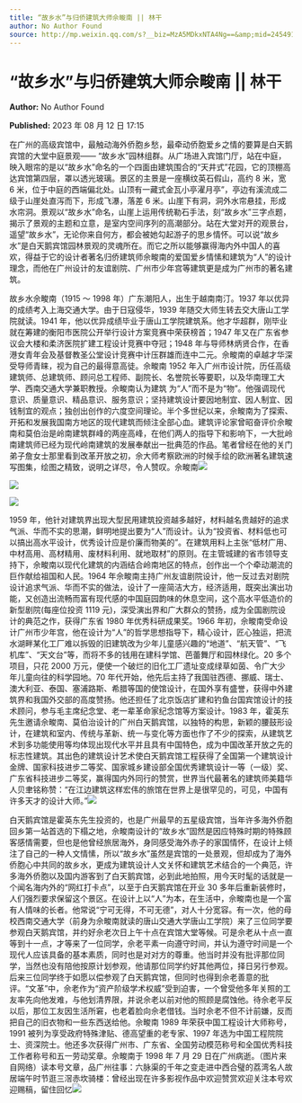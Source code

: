 ```yaml
---
title: “故乡水”与归侨建筑大师佘畯南 || 林干
author: No Author Found
source: http://mp.weixin.qq.com/s?__biz=MzA5MDkxNTA4Ng==&amp;mid=2454914025&amp;idx=1&amp;sn=88fff49c6b783a394615ede4219d7f79&amp;chksm=87a3cb88b0d4429e2d24f7d79a5b9ab1aec51965bdd65ce58bb30675266238ef5aad3a614956&poc_token=HJ_Do2ejHyO-wNZGG8Q1S8FdPgy1YBBEob-nUEme
---
```


# “故乡水”与归侨建筑大师佘畯南 || 林干

**Author:** No Author Found

**Published:** 2023 年 08 月 12 日 17:15

在广州的高级宾馆中，最触动海外侨胞乡愁，最牵动侨胞爱乡之情的要算是白天鹅宾馆的大堂中庭景观—— “故乡水”园林组群。从广场进入宾馆门厅，站在中庭，映入眼帘的是以“故乡水”命名的一个四面由建筑围合的“天井式”花园，它的顶棚高达宾馆第四层，罩以透光玻璃。景区的主景是一座横纹英石假山，高约 8 米，宽 6 米，位于中庭的西端偏北处。山顶有一藏式金瓦小亭濯月亭”，亭边有溪流成二级于山崖处直泻而下，形成飞瀑，落差 6 米。山崖下有洞，洞外水帘悬挂，形成水帘洞。景观以“故乡水”命名，山崖上运用传统勒石手法，刻“故乡水”三字点题，揭示了景观的主题和立意，是室内空间序列的高潮部分。站在大堂对开的观景台，遥望“故乡水”，无论你来自何方，都会被她勾起游子的思乡情怀。可以说“故乡水”是白天鹅宾馆园林景观的灵魂所在。而它之所以能够赢得海内外中国人的喜欢，得益于它的设计者著名归侨建筑师佘畯南的爱国爱乡情愫和建筑为“人”的设计理念，而他在广州设计的友谊剧院、广州市少年宫等建筑更是成为广州市的著名建筑。

故乡水佘畯南（1915 ～ 1998 年）广东潮阳人，出生于越南南汀。1937 年以优异的成绩考入上海交通大学。由于日寇侵华，1939 年随交大师生转去交大唐山工学院就读。1941 年，他以优异成绩毕业于唐山工学院建筑系。他才华超群，刚毕业就在筹建的衡阳市医院公开举行设计方案竞赛中荣获榜首；1947 年又在广东省参议会大楼和柔济医院扩建工程设计竞赛中夺冠；1948 年与导师林炳贤合作，在香港女青年会及基督教圣公堂设计竞赛中计压群雄而连中二元。佘畯南的卓越才华深受导师青睐，视为自己的最得意高徒。佘畯南 1952 年入广州市设计院，历任高级建筑师、总建筑师、顾问总工程师、副院长、名誉院长等要职，以及华南理工大学、西南交通大学兼职教授。佘畯南认为建筑 为“人”而不是为“物”。他强调现代意识、质量意识、精品意识、服务意识；坚持建筑设计要因地制宜、因人制宜、因钱制宜的观点；独创出创作的六度空间理论。半个多世纪以来，佘畯南为了探索、开拓和发展我国南方地区的现代建筑而倾注全部心血。建筑评论家曾昭奋评价佘畯南和莫伯治是岭南建筑群峰的两座高峰，在他们两人的指导下和影响下，一大批岭南建筑师已经为现代岭南建筑的发展奉献出一批典范的作品。笔者曾经在他的关门弟子詹女士那里看到改革开放之初，佘大师考察欧洲的时候手绘的欧洲著名建筑速写图集，绘图之精致，说明之详尽，令人赞叹。佘畯南![](https://mmbiz.qpic.cn/mmbiz_jpg/PJWG74pLsMYsuU3m3ZqokZEShicSmZa1sEYfs8Bv8Y9mZOTkHAO5zgBC1pthdXKDbrrlPKx1kooFrFH66diaQxTA/640)

![](https://mmbiz.qpic.cn/mmbiz_gif/MPS72cibJRUCt86AqSgfGTVyKNqVIafDHAoUwI7qFhpXRsfadJmpop9SVcoA5aboiczTprmryGT0VJFbmia8az1Fw/640?wx_fmt=gif)

![](https://mmbiz.qpic.cn/mmbiz_png/PJWG74pLsMYsuU3m3ZqokZEShicSmZa1s4RV6vrMCBWXpqU5nPzibpJY9lrrv77Izmia6KNwCPyL9zYdaasiajRysw/640)

1959 年，他针对建筑界出现大型民用建筑投资越多越好，材料越名贵越好的追求气派、华而不实的思潮，鲜明地提出要为“人”而设计。认为“投资省、材料低也可以搞出高水平设计，优秀设计应是价廉而物美的”。在建筑用料上主张“低材广用、中材高用、高材精用、废材料利用、就地取材”的原则。在主管城建的省市领导支持下，佘畯南以现代化建筑的内涵结合岭南地区的特点，创作出一个个牵动潮流的巨作献给祖国和人民。1964 年佘畯南主持广州友谊剧院设计，他一反过去对剧院设计追求气派、华而不实的做法，设计了一座简洁大方，经济适用，既突出演出功能，又创造出流畅而富有现代感的中国庭园韵味的休息空间，这个高水平低造价的新型剧院(每座位投资 1119 元)，深受演出界和广大群众的赞扬，成为全国剧院设计的典范之作，获得广东省 1980 年优秀科研成果奖。1966 年初，佘畯南受命设计广州市少年宫，他在设计为“人”的哲学思想指导下，精心设计，匠心独运，把流水湖畔某化工厂难以拆毁的旧建筑改为少年儿童感兴趣的“地道”、“航天管”、“飞机库”、“天文台”等，而将不多的钱用在建科学馆、芭蕾舞厅和园林绿化。20 多个项目，只花 2000 万元，便使一个破烂的旧化工厂遗址变成绿草如茵、令广大少年儿童向往的科学园地。70 年代开始，他先后主持了我国驻西德、挪威、瑞士、澳大利亚、泰国、塞浦路斯、希腊等国的使馆设计，在国外享有盛誉，获得中外建筑界和我国外交部的高度赞扬。他还担任了北京饭店扩建和钓鱼台国宾馆设计的技术顾问，参与毛主席纪念堂、老一辈革命家纪念馆等方案设计。1983 年，霍英东先生邀请佘畯南、莫伯治设计的广州白天鹅宾馆，以独特的构思，新颖的腰鼓形设计，在建筑和室内、传统与革新、统一与变化等方面也作了不少的探索，从建筑艺术到多功能使用等均体现出现代水平并且具有中国特色，成为中国改革开放之先的标志性建筑。其出色的建筑设计艺术使白天鹅宾馆工程获得了全国第一个建筑设计金牌、国家科技进步二等奖、国家城乡建设部全国优秀建筑设计一等（一级）奖、广东省科技进步二等奖，赢得国内外同行的赞赏，世界当代最著名的建筑师美籍华人贝聿铭称赞：“在江边建筑这样宏伟的旅馆在世界上是很罕见的，可见，中国有许多天才的设计大师。”![](https://mmbiz.qpic.cn/mmbiz_gif/MPS72cibJRUCt86AqSgfGTVyKNqVIafDHJwDb8m8RKqSdEUD7FFs3XGyNVkzAgyBGImRvHoG14F5wqjCDoYGcOA/640?wx_fmt=gif)

白天鹅宾馆是霍英东先生投资的，也是广州最早的五星级宾馆，当年许多海外侨胞回乡第一站首选的下榻之地，佘畯南设计的“故乡水”固然是因应特殊时期的特殊顾客感情需要，但也是他曾经旅居海外，身同感受海外赤子的家国情怀，在设计上倾注了自己的一种人文情愫，所以“故乡水”虽然是宾馆的一处景观，但却成为了海外侨胞心中共同的故乡水，更成为建筑设计人文关怀和建筑艺术结合的一个典范，许多海外侨胞以及国内游客到了白天鹅宾馆，必到此地拍照，用今天时髦的话就是一个闻名海内外的“网红打卡点”，以至于白天鹅宾馆在开业 30 多年后重新装修时，人们强烈要求保留这个景区。在设计上以“人”为本，在生活中，佘畯南也是一个富有人情味的长者。他常说“宁可无得，不可无德”，对人十分宽容。有一次，他的母校西南交通大学（前身为佘畯南就读的唐山交通大学唐山工学院）来了三位同学要参观白天鹅宾馆，并约好佘老次日上午十点在宾馆大堂等候。可是佘老从十点一直等到十一点，才等来了一位同学，佘老平素一向遵守时间，并认为遵守时间是一个现代人应该具备的基本素质，同时也是对对方的尊重。他当时并没有批评那位同学，当然也没有陪他按原计划参观，他请那位同学约好其他两位，择日另行参观。后来三位同学终于如愿以偿参观了白天鹅宾馆，但同时也得到佘老善意的批评。“文革”中，佘老作为“资产阶级学术权威”受到迫害，一个曾受他多年关照的工友率先向他发难，与他划清界限，并说佘老以前对他的照顾是腐蚀他。待佘老平反以后，那位工友因生活所窘，也老着脸向佘老借钱。当时佘老不但不计前嫌，反而把自己的旧衣物和一些东西送给他。佘畯南 1989 年荣获中国工程设计大师称号，1991 被列为享受政府特殊津贴、德高望重的老专家、1997 年选为中国工程院院士、资深院士。他还多次获得广州市、广东省、全国劳动模范称号和全国优秀科技工作者称号和五一劳动奖章。佘畯南于 1998 年 7 月 29 日在广州病逝。（图片来自网络）读本号文章，品广州往事：六脉渠的千年之变走进中西合璧的荔湾名人故居端午时节逛三滘赤坎骑楼：曾经出现在许多影视作品中欢迎赞赏欢迎关注本号欢迎赐稿，留住回忆![](https://mmbiz.qpic.cn/mmbiz_jpg/PJWG74pLsMYsuU3m3ZqokZEShicSmZa1swCIfIJYjtQr3Wr2gmWsHxQ68POtPQxfFialZBzsWcabVZAlPgW2sjuw/640)
